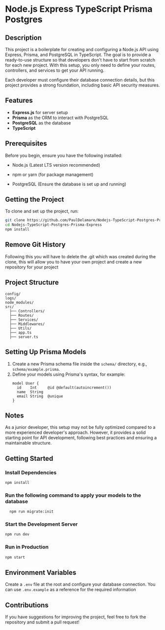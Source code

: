 # Node.js Express TypeScript Prisma Postgres

## Description

This project is a boilerplate for creating and configuring a Node.js API using Express, Prisma, and PostgreSQL in TypeScript. The goal is to provide a ready-to-use structure so that developers don't have to start from scratch for each new project. With this setup, you only need to define your routes, controllers, and services to get your API running.

Each developer must configure their database connection details, but this project provides a strong foundation, including basic API security measures.

## Features

- **Express.js** for server setup
- **Prisma** as the ORM to interact with PostgreSQL
- **PostgreSQL** as the database
- **TypeScript**

## Prerequisites

Before you begin, ensure you have the following installed:

- Node.js (Latest LTS version recommended)

- npm or yarn (for package management)

- PostgreSQL (Ensure the database is set up and running)

## Getting the Project

To clone and set up the project, run:

```bash
git clone https://github.com/PaulDelamare/Nodejs-TypeScript-Postgres-Prisma-Express.git
cd Nodejs-TypeScript-Postgres-Prisma-Express
npm install
```

## Remove Git History

Following this you will have to delete the .git which was created during the clone, this will allow you to have your own project and create a new repository for your project

## Project Structure

```
config/
logs/
node_modules/
src/
  ├── Controllers/
  ├── Routes/
  ├── Services/
  ├── Middlewares/
  ├── Utils/
  ├── app.ts
  ├── server.ts
```

## Setting Up Prisma Models

1. Create a new Prisma schema file inside the `schema/` directory, e.g., `schema/example.prisma`.
2. Define your models using Prisma's syntax, for example:
   ```prisma
   model User {
     id    Int     @id @default(autoincrement())
     name  String
     email String  @unique
   }
   ```

## Notes

As a junior developer, this setup may not be fully optimized compared to a more experienced developer's approach. However, it provides a solid starting point for API development, following best practices and ensuring a maintainable structure.

## Getting Started

### Install Dependencies

```bash
npm install
```

### Run the following command to apply your models to the database
```bash
  npm run migrate:init
```

### Start the Development Server

```bash
npm run dev
```

### Run in Production

```bash
npm start
```

## Environment Variables

Create a `.env` file at the root and configure your database connection. You can use `.env.example` as a reference for the required information

## Contributions

If you have suggestions for improving the project, feel free to fork the repository and submit a pull request!

